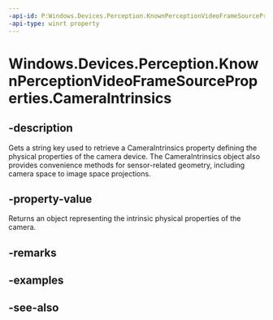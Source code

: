 ```yaml
---
-api-id: P:Windows.Devices.Perception.KnownPerceptionVideoFrameSourceProperties.CameraIntrinsics
-api-type: winrt property
---
```


<!-- Property syntax
public string CameraIntrinsics { get; }
-->

# Windows.Devices.Perception.KnownPerceptionVideoFrameSourceProperties.CameraIntrinsics

## -description
Gets a string key used to retrieve a CameraIntrinsics property defining the physical properties of the camera device. The CameraIntrinsics object also provides convenience methods for sensor-related geometry, including camera space to image space projections.

## -property-value
Returns an object representing the intrinsic physical properties of the camera.

## -remarks

## -examples

## -see-also
